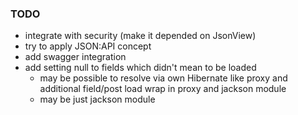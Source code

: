 

### TODO
- integrate with security (make it depended on JsonView)
- try to apply JSON:API concept
- add swagger integration
- add setting null to fields which didn't mean to be loaded 
  - may be possible to resolve via own Hibernate like proxy and additional field/post load wrap in proxy and jackson module
  - may be just jackson module

